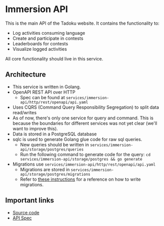 # Immersion API

This is the main API of the Tadoku website. It contains the functionality to:

- Log activities consuming language
- Create and participate in contests
- Leaderboards for contests
- Visualize logged activities

All core functionality should live in this service.

## Architecture

- This service is written in Golang.
- OpenAPI REST API over HTTP
  - Spec can be found at `services/immersion-api/http/rest/openapi/api.yaml`
- Uses CQRS (Command Query Responsibility Segregation) to split data read/writes
- As of now, there's only one service for query and command. This is because the boundaries for different services was not yet clear (we'll want to improve this).
- Data is stored in a PostgreSQL database
- sqlc is used to generate Golang glue code for raw sql queries.
  - New queries should be written in `services/immersion-api/storage/postgres/queries`
  - Run the following command to generate code for the query: `cd services/immersion-api/storage/postgres && go generate`
- Migrations use `services/immersion-api/http/rest/openapi/api.yaml`
  - Migrations are stored in `services/immersion-api/storage/postgres/migrations`
  - Refer to [these instructions](https://github.com/golang-migrate/migrate/blob/master/MIGRATIONS.md) for a reference on how to write migrations.

## Important links

- [Source code](https://github.com/tadoku/tadoku/tree/main/services/immersion-api)
- [API Spec](https://github.com/tadoku/tadoku/blob/main/services/immersion-api/http/rest/openapi/api.yaml)
